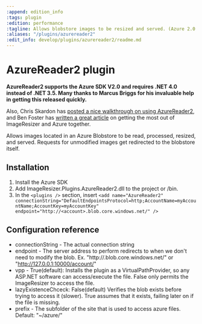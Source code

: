 ```yaml
---
:append: edition_info
:tags: plugin
:edition: performance
:tagline: Allows blobstore images to be resized and served. (Azure 2.0 compatible).
:aliases: "/plugins/azurereader2"
:edit_info: develop/plugins/azurereader2/readme.md
---
```


# AzureReader2 plugin

**AzureReader2 supports the Azure SDK V2.0 and requires .NET 4.0 instead of .NET 3.5. Many thanks to Marcus Briggs for his invaluable help in getting this released quickly.**

Also, Chris Skardon has [posted a nice walkthrough on using AzureReader2](http://geekswithblogs.net/cskardon/archive/2013/02/26/imageresizer-azurereader2-and-wellhellip-azure-duh.aspx), and Ben Foster has [written a great article](http://benfoster.io/blog/high-performance-image-processing-with-image-resizer-and-azure) on getting the most out of ImageResizer and Azure together.

Allows images located in an Azure Blobstore to be read, processed, resized, and served. Requests for unmodified images get redirected to the blobstore itself.

## Installation

1. Install the Azure SDK
2. Add ImageResizer.Plugins.AzureReader2.dll to the project or /bin.
3. In the `<plugins />` section, insert `<add name="AzureReader2" connectionString="DefaultEndpointsProtocol=http;AccountName=myAccountName;AccountKey=myAccountKey" endpoint="http://<account>.blob.core.windows.net/" />`



## Configuration reference

* connectionString - The actual connection string
* endpoint - The server address to perform redirects to when we don't need to modify the blob. Ex. "http://<account>.blob.core.windows.net/" or "http://127.0.0.1:10000/account/"
* vpp - True(default): Installs the plugin as a VirtualPathProvider, so any ASP.NET software can access/execute the file. False only permits the ImageResizer to access the file.
* lazyExistenceChceck: False(default) Verifies the blob exists before trying to access it (slower). True assumes that it exists, failing later on if the file is missing.
* prefix - The subfolder of the site that is used to access azure files. Default: "~/azure/"